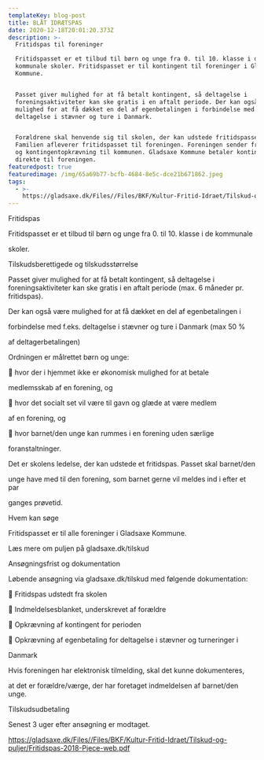 ```yaml
---
templateKey: blog-post
title: BLÅT IDRÆTSPAS
date: 2020-12-18T20:01:20.373Z
description: >-
  Fritidspas til foreninger

  Fritidspasset er et tilbud til børn og unge fra 0. til 10. klasse i de
  kommunale skoler. Fritidspasset er til kontingent til foreninger i Gladsaxe
  Kommune.


  Passet giver mulighed for at få betalt kontingent, så deltagelse i
  foreningsaktiviteter kan ske gratis i en aftalt periode. Der kan også være
  mulighed for at få dækket en del af egenbetalingen i forbindelse med f.eks.
  deltagelse i stævner og ture i Danmark.


  Forældrene skal henvende sig til skolen, der kan udstede fritidspasset.
  Familien afleverer fritidspasset til foreningen. Foreningen sender fritidspas
  og kontingentopkrævning til kommunen. Gladsaxe Kommune betaler kontingent
  direkte til foreningen.
featuredpost: true
featuredimage: /img/65a69b77-bcfb-4684-8e5c-dce21b671862.jpeg
tags:
  - >-
    https://gladsaxe.dk/Files//Files/BKF/Kultur-Fritid-Idraet/Tilskud-og-puljer/Fritidspas-2018-Pjece-web.pdf
---
```

Fritidspas

Fritidspasset er et tilbud til børn og unge fra 0. til 10. klasse i de kommunale

skoler.

Tilskudsberettigede og tilskudsstørrelse

Passet giver mulighed for at få betalt kontingent, så deltagelse i foreningsaktiviteter kan ske gratis i en aftalt periode (max. 6 måneder pr. fritidspas).

Der kan også være mulighed for at få dækket en del af egenbetalingen i

forbindelse med f.eks. deltagelse i stævner og ture i Danmark (max 50 %

af deltagerbetalingen)

Ordningen er målrettet børn og unge:

 hvor der i hjemmet ikke er økonomisk mulighed for at betale

medlemsskab af en forening, og

 hvor det socialt set vil være til gavn og glæde at være medlem

af en forening, og

 hvor barnet/den unge kan rummes i en forening uden særlige

foranstaltninger.

Det er skolens ledelse, der kan udstede et fritidspas. Passet skal barnet/den

unge have med til den forening, som barnet gerne vil meldes ind i efter et par

ganges prøvetid.

Hvem kan søge

Fritidspasset er til alle foreninger i Gladsaxe Kommune.

Læs mere om puljen på gladsaxe.dk/tilskud

Ansøgningsfrist og dokumentation

Løbende ansøgning via gladsaxe.dk/tilskud med følgende dokumentation:

 Fritidspas udstedt fra skolen

 Indmeldelsesblanket, underskrevet af forældre

 Opkrævning af kontingent for perioden

 Opkrævning af egenbetaling for deltagelse i stævner og turneringer i

Danmark

Hvis foreningen har elektronisk tilmelding, skal det kunne dokumenteres,

at det er forældre/værge, der har foretaget indmeldelsen af barnet/den unge.

Tilskudsudbetaling

Senest 3 uger efter ansøgning er modtaget. 

<https://gladsaxe.dk/Files//Files/BKF/Kultur-Fritid-Idraet/Tilskud-og-puljer/Fritidspas-2018-Pjece-web.pdf>
